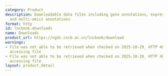 ```yaml
---
category: Product
description: Downloadable data files including gene annotations, expression profiles,
  and multi-omics annotations
format: http
id: lncbook.downloads
name: Downloads
product_url: https://ngdc.cncb.ac.cn/lncbook/download
warnings:
- File was not able to be retrieved when checked on 2025-10-29_ HTTP 404 error when
  accessing file
- File was not able to be retrieved when checked on 2025-10-28_ HTTP 404 error when
  accessing file
layout: product_detail
---
```

